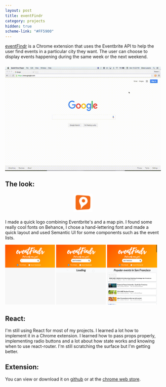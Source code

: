 ```yaml
---
layout: post
title: eventFindr
category: projects
hidden: true
scheme-link: "#FF5900"
---
```


[eventFindr](https://github.com/cutofmyjib/eventFindr) is a Chrome extension that uses the Eventbrite API to help the user find events in a particular city they want. The user can choose to display events happening during the same week or the next weekend.
<img src="../../posts-imgs/eventFindr.gif" style="margin: 24px auto 0; display: block;">

## **The look:**
<p><img src="../../posts-imgs/eventFindr-logo.png" class="no-intense" height="60px" style="margin: 0 auto 24px; display: block;"></p>
I made a quick logo combining Eventbrite's and a map pin. I found some really cool fonts on Behance, I chose a hand-lettering font and made a quick layout and used Semantic UI for some components such as the event lists.
<p>
<img src="../../posts-imgs/ef1.png" style="display: inline; width: 32%">
<img src="../../posts-imgs/ef2.png" style="display: inline; width: 32%">
<img src="../../posts-imgs/ef3.png" style="display: inline; width: 32%">
</p>

## **React:**
I'm still using React for most of my projects. I learned a lot how to implement it in a Chrome extension. I learned how to pass props properly, implementing radio buttons and a lot about how state works and knowing when to use react-router. I'm still scratching the surface but I'm getting better.


## **Extension:**
You can view or download it on [github](https://github.com/cutofmyjib/eventFindr) or at the [chrome web store](https://chrome.google.com/webstore/detail/eventfindr/gcndpbmgdieminkckiigidajcjaepmgn).


